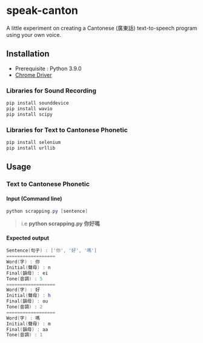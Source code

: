 # speak-canton

A little experiment on creating a Cantonese (廣東話) text-to-speech program using your own voice.



## Installation 
* Prerequisite : Python 3.9.0
* [Chrome Driver](https://chromedriver.chromium.org/downloads) 
### Libraries for Sound Recording
```bash
pip install sounddevice
pip install wavio
pip install scipy
```
### Libraries for Text to Cantonese Phonetic
```powershell
pip install selenium
pip install urllib
```

## Usage
### Text to Cantonese Phonetic
#### Input (Command line)
```powershell
python scrapping.py [sentence]
```
> i.e **python scrapping.py 你好嗎**

#### Expected output
```powershell
Sentence(句子) : ['你', '好', '嗎']
==================
Word(字) : 你
Initial(聲母) : n
Final(韻母) : ei
Tone(音調) : 5
==================
Word(字) : 好
Initial(聲母) : h
Final(韻母) : ou
Tone(音調) : 2
==================
Word(字) : 嗎
Initial(聲母) : m
Final(韻母) : aa
Tone(音調) : 1
```
